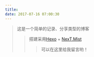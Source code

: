 ```yaml
---
title: 
date: 2017-07-16 07:00:30
---
```

> 这是一个简单的记录、分享类型的博客  
>> 搭建采用[Hexo](http://hexo.io/) + [NexT.Mist](https://github.com/iissnan/hexo-theme-next)
>>> 可以在这里给我留言哟！